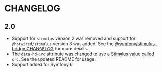 # CHANGELOG

## 2.0

-   Support for `stimulus` version 2 was removed and support for `@hotwired/stimulus`
    version 3 was added. See the [@symfony/stimulus-bridge CHANGELOG](https://github.com/symfony/stimulus-bridge/blob/main/CHANGELOG.md#300)
    for more details.
-   The `data-hd-src` attribute was changed to use a Stimulus value called `src`. See the
    updated README for usage.
-   Support added for Symfony 6

